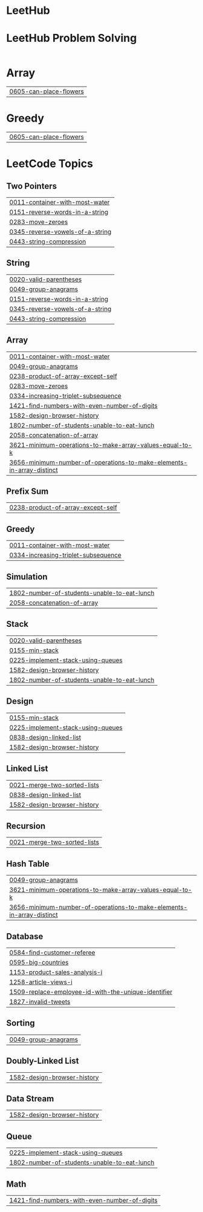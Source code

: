 # LeetHub

#


# LeetHub Problem Solving
|  |
| ------- |
# Array
|  |
| ------- |
| [0605-can-place-flowers](https://github.com/OwaliShawon/LeetHub/tree/master/0605-can-place-flowers) |
# Greedy
|  |
| ------- |
| [0605-can-place-flowers](https://github.com/OwaliShawon/LeetHub/tree/master/0605-can-place-flowers) |
<!---LeetCode Topics Start-->
# LeetCode Topics
## Two Pointers
|  |
| ------- |
| [0011-container-with-most-water](https://github.com/OwaliShawon/LeetHub/tree/master/0011-container-with-most-water) |
| [0151-reverse-words-in-a-string](https://github.com/OwaliShawon/LeetHub/tree/master/0151-reverse-words-in-a-string) |
| [0283-move-zeroes](https://github.com/OwaliShawon/LeetHub/tree/master/0283-move-zeroes) |
| [0345-reverse-vowels-of-a-string](https://github.com/OwaliShawon/LeetHub/tree/master/0345-reverse-vowels-of-a-string) |
| [0443-string-compression](https://github.com/OwaliShawon/LeetHub/tree/master/0443-string-compression) |
## String
|  |
| ------- |
| [0020-valid-parentheses](https://github.com/OwaliShawon/LeetHub/tree/master/0020-valid-parentheses) |
| [0049-group-anagrams](https://github.com/OwaliShawon/LeetHub/tree/master/0049-group-anagrams) |
| [0151-reverse-words-in-a-string](https://github.com/OwaliShawon/LeetHub/tree/master/0151-reverse-words-in-a-string) |
| [0345-reverse-vowels-of-a-string](https://github.com/OwaliShawon/LeetHub/tree/master/0345-reverse-vowels-of-a-string) |
| [0443-string-compression](https://github.com/OwaliShawon/LeetHub/tree/master/0443-string-compression) |
## Array
|  |
| ------- |
| [0011-container-with-most-water](https://github.com/OwaliShawon/LeetHub/tree/master/0011-container-with-most-water) |
| [0049-group-anagrams](https://github.com/OwaliShawon/LeetHub/tree/master/0049-group-anagrams) |
| [0238-product-of-array-except-self](https://github.com/OwaliShawon/LeetHub/tree/master/0238-product-of-array-except-self) |
| [0283-move-zeroes](https://github.com/OwaliShawon/LeetHub/tree/master/0283-move-zeroes) |
| [0334-increasing-triplet-subsequence](https://github.com/OwaliShawon/LeetHub/tree/master/0334-increasing-triplet-subsequence) |
| [1421-find-numbers-with-even-number-of-digits](https://github.com/OwaliShawon/LeetHub/tree/master/1421-find-numbers-with-even-number-of-digits) |
| [1582-design-browser-history](https://github.com/OwaliShawon/LeetHub/tree/master/1582-design-browser-history) |
| [1802-number-of-students-unable-to-eat-lunch](https://github.com/OwaliShawon/LeetHub/tree/master/1802-number-of-students-unable-to-eat-lunch) |
| [2058-concatenation-of-array](https://github.com/OwaliShawon/LeetHub/tree/master/2058-concatenation-of-array) |
| [3621-minimum-operations-to-make-array-values-equal-to-k](https://github.com/OwaliShawon/LeetHub/tree/master/3621-minimum-operations-to-make-array-values-equal-to-k) |
| [3656-minimum-number-of-operations-to-make-elements-in-array-distinct](https://github.com/OwaliShawon/LeetHub/tree/master/3656-minimum-number-of-operations-to-make-elements-in-array-distinct) |
## Prefix Sum
|  |
| ------- |
| [0238-product-of-array-except-self](https://github.com/OwaliShawon/LeetHub/tree/master/0238-product-of-array-except-self) |
## Greedy
|  |
| ------- |
| [0011-container-with-most-water](https://github.com/OwaliShawon/LeetHub/tree/master/0011-container-with-most-water) |
| [0334-increasing-triplet-subsequence](https://github.com/OwaliShawon/LeetHub/tree/master/0334-increasing-triplet-subsequence) |
## Simulation
|  |
| ------- |
| [1802-number-of-students-unable-to-eat-lunch](https://github.com/OwaliShawon/LeetHub/tree/master/1802-number-of-students-unable-to-eat-lunch) |
| [2058-concatenation-of-array](https://github.com/OwaliShawon/LeetHub/tree/master/2058-concatenation-of-array) |
## Stack
|  |
| ------- |
| [0020-valid-parentheses](https://github.com/OwaliShawon/LeetHub/tree/master/0020-valid-parentheses) |
| [0155-min-stack](https://github.com/OwaliShawon/LeetHub/tree/master/0155-min-stack) |
| [0225-implement-stack-using-queues](https://github.com/OwaliShawon/LeetHub/tree/master/0225-implement-stack-using-queues) |
| [1582-design-browser-history](https://github.com/OwaliShawon/LeetHub/tree/master/1582-design-browser-history) |
| [1802-number-of-students-unable-to-eat-lunch](https://github.com/OwaliShawon/LeetHub/tree/master/1802-number-of-students-unable-to-eat-lunch) |
## Design
|  |
| ------- |
| [0155-min-stack](https://github.com/OwaliShawon/LeetHub/tree/master/0155-min-stack) |
| [0225-implement-stack-using-queues](https://github.com/OwaliShawon/LeetHub/tree/master/0225-implement-stack-using-queues) |
| [0838-design-linked-list](https://github.com/OwaliShawon/LeetHub/tree/master/0838-design-linked-list) |
| [1582-design-browser-history](https://github.com/OwaliShawon/LeetHub/tree/master/1582-design-browser-history) |
## Linked List
|  |
| ------- |
| [0021-merge-two-sorted-lists](https://github.com/OwaliShawon/LeetHub/tree/master/0021-merge-two-sorted-lists) |
| [0838-design-linked-list](https://github.com/OwaliShawon/LeetHub/tree/master/0838-design-linked-list) |
| [1582-design-browser-history](https://github.com/OwaliShawon/LeetHub/tree/master/1582-design-browser-history) |
## Recursion
|  |
| ------- |
| [0021-merge-two-sorted-lists](https://github.com/OwaliShawon/LeetHub/tree/master/0021-merge-two-sorted-lists) |
## Hash Table
|  |
| ------- |
| [0049-group-anagrams](https://github.com/OwaliShawon/LeetHub/tree/master/0049-group-anagrams) |
| [3621-minimum-operations-to-make-array-values-equal-to-k](https://github.com/OwaliShawon/LeetHub/tree/master/3621-minimum-operations-to-make-array-values-equal-to-k) |
| [3656-minimum-number-of-operations-to-make-elements-in-array-distinct](https://github.com/OwaliShawon/LeetHub/tree/master/3656-minimum-number-of-operations-to-make-elements-in-array-distinct) |
## Database
|  |
| ------- |
| [0584-find-customer-referee](https://github.com/OwaliShawon/LeetHub/tree/master/0584-find-customer-referee) |
| [0595-big-countries](https://github.com/OwaliShawon/LeetHub/tree/master/0595-big-countries) |
| [1153-product-sales-analysis-i](https://github.com/OwaliShawon/LeetHub/tree/master/1153-product-sales-analysis-i) |
| [1258-article-views-i](https://github.com/OwaliShawon/LeetHub/tree/master/1258-article-views-i) |
| [1509-replace-employee-id-with-the-unique-identifier](https://github.com/OwaliShawon/LeetHub/tree/master/1509-replace-employee-id-with-the-unique-identifier) |
| [1827-invalid-tweets](https://github.com/OwaliShawon/LeetHub/tree/master/1827-invalid-tweets) |
## Sorting
|  |
| ------- |
| [0049-group-anagrams](https://github.com/OwaliShawon/LeetHub/tree/master/0049-group-anagrams) |
## Doubly-Linked List
|  |
| ------- |
| [1582-design-browser-history](https://github.com/OwaliShawon/LeetHub/tree/master/1582-design-browser-history) |
## Data Stream
|  |
| ------- |
| [1582-design-browser-history](https://github.com/OwaliShawon/LeetHub/tree/master/1582-design-browser-history) |
## Queue
|  |
| ------- |
| [0225-implement-stack-using-queues](https://github.com/OwaliShawon/LeetHub/tree/master/0225-implement-stack-using-queues) |
| [1802-number-of-students-unable-to-eat-lunch](https://github.com/OwaliShawon/LeetHub/tree/master/1802-number-of-students-unable-to-eat-lunch) |
## Math
|  |
| ------- |
| [1421-find-numbers-with-even-number-of-digits](https://github.com/OwaliShawon/LeetHub/tree/master/1421-find-numbers-with-even-number-of-digits) |
<!---LeetCode Topics End-->